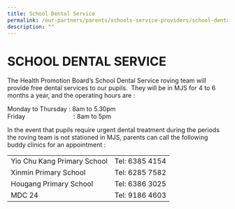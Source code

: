 ```yaml
---
title: School Dental Service
permalink: /our-partners/parents/schools-service-providers/school-dental-service/
description: ""
---
```

# **SCHOOL DENTAL SERVICE**

The Health Promotion Board’s School Dental Service roving team will provide free dental services to our pupils.  They will be in MJS for 4 to 6 months a year, and the operating hours are :     
  
Monday to Thursday : 8am to 5.30pm  
Friday                            : 8am to 5pm    
  
In the event that pupils require urgent dental treatment during the periods the roving team is not stationed in MJS, parents can call the following buddy clinics for an appointment :    
  
|  	|  	|
|---	|---	|
| Yio Chu Kang Primary School 	| Tel: 6385 4154 	|
| Xinmin Primary School 	| Tel: 6285 7582 	|
| Hougang Primary School 	| Tel: 6386 3025 	|
| MDC 24 	| Tel: 9186 4603 	|
